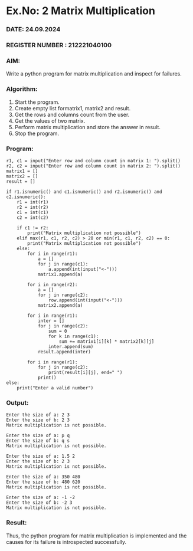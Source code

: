 # Ex.No: 2   Matrix Multiplication 

### DATE: 24.09.2024                                                                          
### REGISTER NUMBER : 212221040100

### AIM: 
Write a python program for matrix multiplication and inspect for failures.
 
### Algorithm:
1. Start the program.
2. Create empty list formatrix1, matrix2 and result.
3. Get the rows and columns count from the user.
4. Get the values of two matrix.
5. Perform matrix multiplication and store the answer in result.
6. Stop the program.

### Program:

```
r1, c1 = input("Enter row and column count in matrix 1: ").split()
r2, c2 = input("Enter row and column count in matrix 2: ").split()
matrix1 = []
matrix2 = []
result = []

if r1.isnumeric() and c1.isnumeric() and r2.isnumeric() and c2.isnumeric():
    r1 = int(r1)
    r2 = int(r2)
    c1 = int(c1)
    c2 = int(c2)
 
    if c1 != r2:
        print("Matrix multiplication not possible")
    elif max(r1, c1, r2, c2) > 20 or min(r1, c1, r2, c2) == 0:
        print("Matrix multiplication not possible")
    else:
        for i in range(r1):
            a = []
            for j in range(c1):
                a.append(int(input("<-")))
            matrix1.append(a)

        for i in range(r2):
            a = []
            for j in range(c2):
                row.append(int(input("<-")))
            matrix2.append(a)

        for i in range(r1):
            inter = []
            for j in range(c2):
                sum = 0
                for k in range(c1):
                    sum += matrix1[i][k] * matrix2[k][j]
                inter.append(sum)
            result.append(inter)

        for i in range(r1):
            for j in range(c2):
                print(result[i][j], end=" ")
            print()
else:
    print("Enter a valid number")
```

### Output:

```
Enter the size of a: 2 3 
Enter the size of b: 2 3
Matrix multiplication is not possible.
```

```
Enter the size of a: p q 
Enter the size of b: q s
Matrix multiplication is not possible.
```

```
Enter the size of a: 1.5 2 
Enter the size of b: 2 3
Matrix multiplication is not possible.
```

```
Enter the size of a: 350 480
Enter the size of b: 480 620
Matrix multiplication is not possible.
```

```
Enter the size of a: -1 -2
Enter the size of b: -2 3
Matrix multiplication is not possible.
```

### Result:
Thus, the python program for matrix multiplication is implemented and the causes for its failure is introspected successfully.


